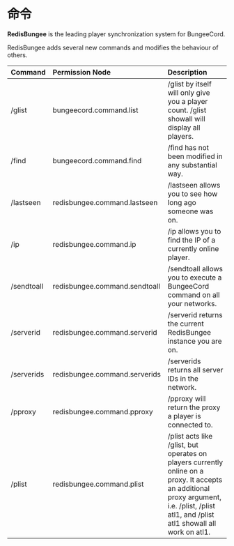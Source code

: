# 命令

**RedisBungee** is the leading player synchronization system for BungeeCord.

RedisBungee adds several new commands and modifies the behaviour of others.

| Command | Permission Node | Description |
| :--- | :--- | :--- |
| /glist | bungeecord.command.list | /glist by itself will only give you a player count. /glist showall will display all players. |
| /find | bungeecord.command.find | /find has not been modified in any substantial way. |
| /lastseen | redisbungee.command.lastseen | /lastseen allows you to see how long ago someone was on. |
| /ip | redisbungee.command.ip | /ip allows you to find the IP of a currently online player. |
| /sendtoall | redisbungee.command.sendtoall | /sendtoall allows you to execute a BungeeCord command on all your networks. |
| /serverid | redisbungee.command.serverid | /serverid returns the current RedisBungee instance you are on. |
| /serverids | redisbungee.command.serverids | /serverids returns all server IDs in the network. |
| /pproxy | redisbungee.command.pproxy | /pproxy will return the proxy a player is connected to. |
| /plist | redisbungee.command.plist | /plist acts like /glist, but operates on players currently online on a proxy. It accepts an additional proxy argument, i.e. /plist, /plist atl1, and /plist atl1 showall all work on atl1. |

